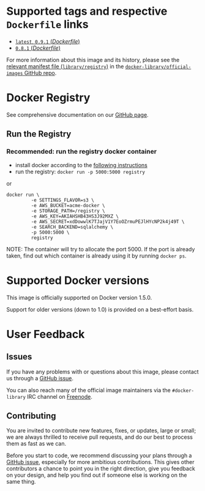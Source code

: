 # Supported tags and respective `Dockerfile` links

- [`latest`, `0.9.1` (*Dockerfile*)](https://github.com/docker/docker-registry/blob/0.9.1/Dockerfile)
- [`0.8.1` (*Dockerfile*)](https://github.com/docker/docker-registry/blob/0.8.1/Dockerfile)

For more information about this image and its history, please see the [relevant
manifest file
(`library/registry`)](https://github.com/docker-library/official-images/blob/master/library/registry)
in the [`docker-library/official-images` GitHub
repo](https://github.com/docker-library/official-images).

# Docker Registry

See comprehensive documentation on our [GitHub
page](https://github.com/docker/docker-registry).

## Run the Registry

### Recommended: run the registry docker container

 * install docker according to the [following
   instructions](http://docs.docker.io/installation/#installation)
 * run the registry: `docker run -p 5000:5000 registry`

or

```
docker run \
         -e SETTINGS_FLAVOR=s3 \
         -e AWS_BUCKET=acme-docker \
         -e STORAGE_PATH=/registry \
         -e AWS_KEY=AKIAHSHB43HS3J92MXZ \
         -e AWS_SECRET=xdDowwlK7TJajV1Y7EoOZrmuPEJlHYcNP2k4j49T \
         -e SEARCH_BACKEND=sqlalchemy \
         -p 5000:5000 \
         registry
```

NOTE: The container will try to allocate the port 5000. If the port is already
taken, find out which container is already using it by running `docker ps`.

# Supported Docker versions

This image is officially supported on Docker version 1.5.0.

Support for older versions (down to 1.0) is provided on a best-effort basis.

# User Feedback

## Issues

If you have any problems with or questions about this image, please contact us
 through a [GitHub issue](https://github.com/docker/docker-registry/issues).

You can also reach many of the official image maintainers via the
`#docker-library` IRC channel on [Freenode](https://freenode.net).

## Contributing

You are invited to contribute new features, fixes, or updates, large or small;
we are always thrilled to receive pull requests, and do our best to process them
as fast as we can.

Before you start to code, we recommend discussing your plans 
through a [GitHub issue](https://github.com/docker/docker-registry/issues), especially for more ambitious
contributions. This gives other contributors a chance to point you in the right
direction, give you feedback on your design, and help you find out if someone
else is working on the same thing.
